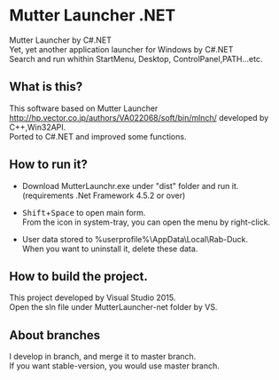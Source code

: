 # Mutter Launcher .NET

Mutter Launcher by C#.NET  
Yet, yet another application launcher for Windows by C#.NET  
Search and run whithin StartMenu, Desktop, ControlPanel,PATH...etc.

## What is this?

This software based on Mutter Launcher <http://hp.vector.co.jp/authors/VA022068/soft/bin/mlnch/> developed by C++,Win32API.  
Ported to C#.NET and improved some functions.

## How to run it?

- Download MutterLaunchr.exe under "dist" folder and run it.  
(requirements .Net Framework 4.5.2 or over) 

- <kbd>Shift</kbd>+<kbd>Space</kbd> to open main form.  
From the icon in system-tray, you can open the menu by right-click.

- User data stored to %userprofile%\AppData\Local\Rab-Duck.  
When you want to uninstall it, delete these data.


## How to build the project.

This project developed by Visual Studio 2015.  
Open the sln file under MutterLauncher-net folder by VS.


## About branches
I develop in branch, and merge it to master branch.  
If you want stable-version, you would use master branch.
